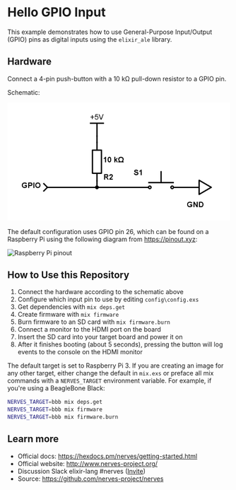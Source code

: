 # Hello GPIO Input

This example demonstrates how to use General-Purpose Input/Output (GPIO) pins as digital inputs using the `elixir_ale` library.

## Hardware
Connect a 4-pin push-button with a 10 kΩ  pull-down resistor to a GPIO pin.

Schematic:

![GPIO_schematic](assets/GPIO-input.png)

The default configuration uses GPIO pin 26, which can be found on a Raspberry Pi using the following diagram from https://pinout.xyz:

![Raspberry Pi pinout](https://pinout.xyz/resources/raspberry-pi-pinout.png)

## How to Use this Repository

1. Connect the hardware according to the schematic above
2. Configure which input pin to use by editing `config\config.exs`
3. Get dependencies with `mix deps.get`
4. Create firmware with `mix firmware`
5. Burn firmware to an SD card with `mix firmware.burn`
6. Connect a monitor to the HDMI port on the board
7. Insert the SD card into your target board and power it on
8. After it finishes booting (about 5 seconds), pressing the button will log events to the console on the HDMI monitor

The default target is set to Raspberry Pi 3.
If you are creating an image for any other target, either change the default in `mix.exs` or preface all mix commands with a `NERVES_TARGET` environment variable.
For example, if you're using a BeagleBone Black:

``` bash
NERVES_TARGET=bbb mix deps.get
NERVES_TARGET=bbb mix firmware
NERVES_TARGET=bbb mix firmware.burn
```

## Learn more

  * Official docs: https://hexdocs.pm/nerves/getting-started.html
  * Official website: http://www.nerves-project.org/
  * Discussion Slack elixir-lang #nerves ([Invite](https://elixir-slackin.herokuapp.com/))
  * Source: https://github.com/nerves-project/nerves
